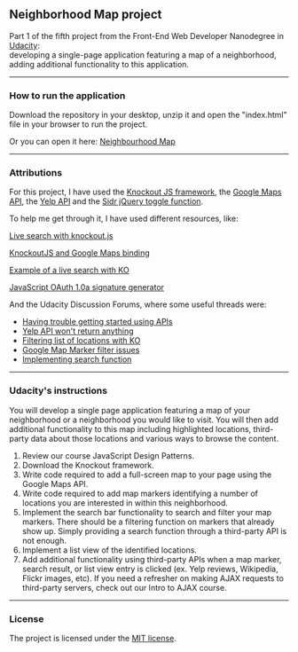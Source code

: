 ## Neighborhood Map project

Part 1 of the fifth project from the Front-End Web Developer Nanodegree in <a href="https://www.udacity.com" target="_blank">Udacity</a>: 
<br>
developing a single-page application featuring a map of a neighborhood, adding additional functionality to this application.

-------------------

### How to run the application 

Download the repository in your desktop, unzip it and open the "index.html" file in your browser to run the project. 

Or you can open it here: [Neighbourhood Map](http://irene.marin.cat/udacity/project5/index.html)

--------------------

### Attributions

For this project, I have used the [Knockout JS framework](http://knockoutjs.com/), the [Google Maps API](https://developers.google.com/maps/), the [Yelp API](https://www.yelp.com/developers/documentation/v2/overview) and the [Sidr jQuery toggle function](https://www.berriart.com/sidr/).

To help me get through it, I have used different resources, like: 

[Live search with knockout.js](http://opensoul.org/2011/06/23/live-search-with-knockoutjs/)

[KnockoutJS and Google Maps binding](http://www.hoonzis.com/knockoutjs-and-google-maps-binding/)

[Example of a live search with KO](https://jsfiddle.net/2q8Gn/)

[JavaScript OAuth 1.0a signature generator](https://github.com/bettiolo/oauth-signature-js)

And the Udacity Discussion Forums, where some useful threads were: 
- [Having trouble getting started using APIs](https://discussions.udacity.com/t/im-having-trouble-getting-started-using-apis/13597)
- [Yelp API won't return anything](https://discussions.udacity.com/t/yelp-api-wont-return-anything-but-i-get-request-is-correct/28844)
- [Filtering list of locations with KO](https://discussions.udacity.com/t/filtering-my-list-of-locations-with-ko/38858)
- [Google Map Marker filter issues](https://discussions.udacity.com/t/google-map-marker-filter-issues/15244)
- [Implementing search function](https://discussions.udacity.com/t/implementing-the-search-function/42420)

-----------------------------

### Udacity's instructions

You will develop a single page application featuring a map of your neighborhood or a neighborhood you would like to visit. You will then add additional functionality to this map including highlighted locations, third-party data about those locations and various ways to browse the content.

1. Review our course JavaScript Design Patterns.
2. Download the Knockout framework.
3. Write code required to add a full-screen map to your page using the Google Maps API.
4. Write code required to add map markers identifying a number of locations you are interested in within this neighborhood.
5. Implement the search bar functionality to search and filter your map markers. There should be a filtering function on markers that already show up. Simply providing a search function through a third-party API is not enough.
6. Implement a list view of the identified locations.
7. Add additional functionality using third-party APIs when a map marker, search result, or list view entry is clicked (ex. Yelp reviews, Wikipedia, Flickr images, etc). If you need a refresher on making AJAX requests to third-party servers, check out our Intro to AJAX course.

---------------------

### License

The project is licensed under the [MIT license](license.txt).
